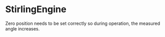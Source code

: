 # StirlingEngine

Zero position needs to be set correctly so during operation, the measured angle increases.
 

